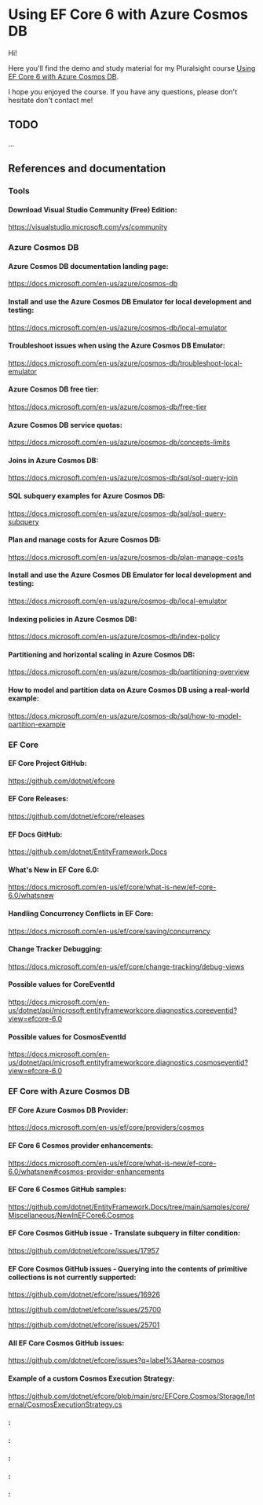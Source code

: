 # Using EF Core 6 with Azure Cosmos DB

Hi!

Here you'll find the demo and study material for my Pluralsight course [Using EF Core 6 with Azure Cosmos DB](https://pluralsight.pxf.io/efcore6-cosmos).

I hope you enjoyed the course. If you have any questions, please don't hesitate don't contact me!

## TODO

...

## References and documentation

### Tools

#### Download Visual Studio Community (Free) Edition:

https://visualstudio.microsoft.com/vs/community

### Azure Cosmos DB

#### Azure Cosmos DB documentation landing page:

https://docs.microsoft.com/en-us/azure/cosmos-db

#### Install and use the Azure Cosmos DB Emulator for local development and testing:

https://docs.microsoft.com/en-us/azure/cosmos-db/local-emulator

#### Troubleshoot issues when using the Azure Cosmos DB Emulator:

https://docs.microsoft.com/en-us/azure/cosmos-db/troubleshoot-local-emulator

#### Azure Cosmos DB free tier:

https://docs.microsoft.com/en-us/azure/cosmos-db/free-tier

#### Azure Cosmos DB service quotas:

https://docs.microsoft.com/en-us/azure/cosmos-db/concepts-limits

#### Joins in Azure Cosmos DB:

https://docs.microsoft.com/en-us/azure/cosmos-db/sql/sql-query-join

#### SQL subquery examples for Azure Cosmos DB:

https://docs.microsoft.com/en-us/azure/cosmos-db/sql/sql-query-subquery

#### Plan and manage costs for Azure Cosmos DB:

https://docs.microsoft.com/en-us/azure/cosmos-db/plan-manage-costs

#### Install and use the Azure Cosmos DB Emulator for local development and testing:

https://docs.microsoft.com/en-us/azure/cosmos-db/local-emulator

#### Indexing policies in Azure Cosmos DB:

https://docs.microsoft.com/en-us/azure/cosmos-db/index-policy

#### Partitioning and horizontal scaling in Azure Cosmos DB:

https://docs.microsoft.com/en-us/azure/cosmos-db/partitioning-overview

#### How to model and partition data on Azure Cosmos DB using a real-world example:

https://docs.microsoft.com/en-us/azure/cosmos-db/sql/how-to-model-partition-example

### EF Core

#### EF Core Project GitHub:

https://github.com/dotnet/efcore

#### EF Core Releases:

https://github.com/dotnet/efcore/releases

#### EF Docs GitHub:

https://github.com/dotnet/EntityFramework.Docs

#### What's New in EF Core 6.0:

https://docs.microsoft.com/en-us/ef/core/what-is-new/ef-core-6.0/whatsnew

#### Handling Concurrency Conflicts in EF Core:

https://docs.microsoft.com/en-us/ef/core/saving/concurrency

#### Change Tracker Debugging:

https://docs.microsoft.com/en-us/ef/core/change-tracking/debug-views

#### Possible values for CoreEventId

https://docs.microsoft.com/en-us/dotnet/api/microsoft.entityframeworkcore.diagnostics.coreeventid?view=efcore-6.0

#### Possible values for CosmosEventId

https://docs.microsoft.com/en-us/dotnet/api/microsoft.entityframeworkcore.diagnostics.cosmoseventid?view=efcore-6.0

### EF Core with Azure Cosmos DB

#### EF Core Azure Cosmos DB Provider:

https://docs.microsoft.com/en-us/ef/core/providers/cosmos

#### EF Core 6 Cosmos provider enhancements:

https://docs.microsoft.com/en-us/ef/core/what-is-new/ef-core-6.0/whatsnew#cosmos-provider-enhancements

#### EF Core 6 Cosmos GitHub samples:

https://github.com/dotnet/EntityFramework.Docs/tree/main/samples/core/Miscellaneous/NewInEFCore6.Cosmos

#### EF Core Cosmos GitHub issue - Translate subquery in filter condition:

https://github.com/dotnet/efcore/issues/17957

#### EF Core Cosmos GitHub issues - Querying into the contents of primitive collections is not currently supported:

https://github.com/dotnet/efcore/issues/16926

https://github.com/dotnet/efcore/issues/25700

https://github.com/dotnet/efcore/issues/25701

#### All EF Core Cosmos GitHub issues:

https://github.com/dotnet/efcore/issues?q=label%3Aarea-cosmos

#### Example of a custom Cosmos Execution Strategy:

https://github.com/dotnet/efcore/blob/main/src/EFCore.Cosmos/Storage/Internal/CosmosExecutionStrategy.cs

#### :



#### :



#### :



#### :



#### :



